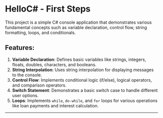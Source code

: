 # HelloC# - First Steps

This project is a simple C# console application that demonstrates various fundamental concepts such as variable declaration, control flow, string formatting, loops, and conditionals. 

## Features:

1. **Variable Declaration**: Defines basic variables like strings, integers, floats, doubles, characters, and booleans.
2. **String Interpolation**: Uses string interpolation for displaying messages to the console.
3. **Control Flow**: Implements conditional logic (if/else), logical operators, and comparison operators.
4. **Switch Statement**: Demonstrates a basic switch case to handle different user options.
5. **Loops**: Implements `while`, `do-while`, and `for` loops for various operations like loan payments and interest calculation.

---
